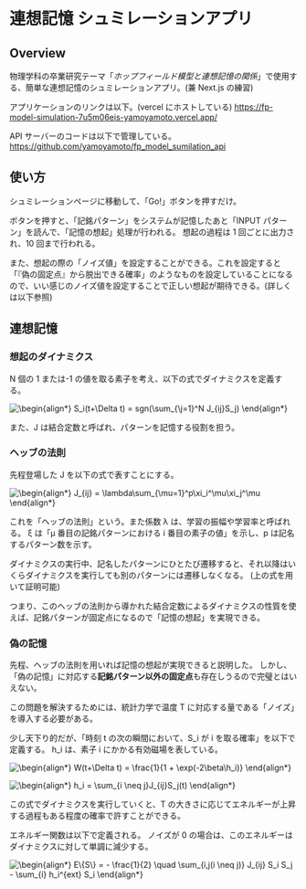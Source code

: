 # 連想記憶 シュミレーションアプリ

## Overview

物理学科の卒業研究テーマ「_ホップフィールド模型と連想記憶の関係_」で使用する、簡単な連想記憶のシュミレーションアプリ。(兼 Next.js の練習)

アプリケーションのリンクは以下。(vercel にホストしている)
<https://fp-model-simulation-7u5m06eis-yamoyamoto.vercel.app/>

API サーバーのコードは以下で管理している。
<https://github.com/yamoyamoto/fp_model_sumilation_api>

## 使い方

シュミレーションページに移動して、「Go!」ボタンを押すだけ。

ボタンを押すと、「記銘パターン」をシステムが記憶したあと「INPUT パターン」を読んで、「記憶の想起」処理が行われる。
想起の過程は 1 回ごとに出力され、10 回まで行われる。

また、想起の際の「ノイズ値」を設定することができる。これを設定すると「『偽の固定点』から脱出できる確率」のようなものを設定していることになるので、いい感じのノイズ値を設定することで正しい想起が期待できる。(詳しくは以下参照)

## 連想記憶

### 想起のダイナミクス

N 個の 1 または-1 の値を取る素子を考え、以下の式でダイナミクスを定義する。

<img src=
"https://render.githubusercontent.com/render/math?math=%5Cdisplaystyle+%5Cbegin%7Balign%2A%7D%0AS_i%28t%2B%5CDelta+t%29+%3D+sgn%28%5Csum_%7B%5Cj%3D1%7D%5EN+J_%7Bij%7DS_j%29%0A%5Cend%7Balign%2A%7D%0A"
alt="\begin{align*}
S_i(t+\Delta t) = sgn(\sum_{\j=1}^N J_{ij}S_j)
\end{align*}
">

また、J は結合定数と呼ばれ、パターンを記憶する役割を担う。

### ヘッブの法則

先程登場した J を以下の式で表すことにする。

<img src=
"https://render.githubusercontent.com/render/math?math=%5Cdisplaystyle+%5Cbegin%7Balign%2A%7D%0AJ_%7Bij%7D+%3D+%5Clambda%5Csum_%7B%5Cmu%3D1%7D%5Ep%5Cxi_i%5E%5Cmu%5Cxi_j%5E%5Cmu%0A%5Cend%7Balign%2A%7D%0A"
alt="\begin{align*}
J_{ij} = \lambda\sum_{\mu=1}^p\xi_i^\mu\xi_j^\mu
\end{align*}
">

これを「ヘッブの法則」という。また係数 λ は、学習の振幅や学習率と呼ばれる。
ξ は「μ 番目の記銘パターンにおける i 番目の素子の値」を示し、p は記名するパターン数を示す。

ダイナミクスの実行中、記名したパターンにひとたび遷移すると、それ以降はいくらダイナミクスを実行しても別のパターンには遷移しなくなる。
(上の式を用いて証明可能)

つまり、このヘッブの法則から導かれた結合定数によるダイナミクスの性質を使えば、記銘パターンが固定点になるので「記憶の想起」を実現できる。

### 偽の記憶

先程、ヘッブの法則を用いれば記憶の想起が実現できると説明した。
しかし、「偽の記憶」に対応する**記銘パターン以外の固定点**も存在しうるので完璧とはいえない。

この問題を解決するためには、統計力学で温度 T に対応する量である「ノイズ」を導入する必要がある。

少し天下り的だが、「時刻 t の次の瞬間において、S_i が i を取る確率」を以下で定義する。
h_i は、素子 i にかかる有効磁場を表している。

<img src=
"https://render.githubusercontent.com/render/math?math=%5Cdisplaystyle+%5Cbegin%7Balign%2A%7D%0AW%28t%2B%5CDelta+t%29+%3D+%5Cfrac%7B1%7D%7B1+%2B+%5Cexp%28-2%5Cbeta%5Ch_i%29%7D%0A%5Cend%7Balign%2A%7D%0A"
alt="\begin{align*}
W(t+\Delta t) = \frac{1}{1 + \exp(-2\beta\h_i)}
\end{align*}
">

<img src=
"https://render.githubusercontent.com/render/math?math=%5Cdisplaystyle+%5Cbegin%7Balign%2A%7D%0Ah_i+%3D+%5Csum_%7Bi+%5Cneq+j%7DJ_%7Bij%7DS_j%28t%29%0A%5Cend%7Balign%2A%7D%0A"
alt="\begin{align*}
h_i = \sum_{i \neq j}J_{ij}S_j(t)
\end{align*}
">

この式でダイナミクスを実行していくと、T の大きさに応じてエネルギーが上昇する過程もある程度の確率で許すことができる。

エネルギー関数は以下で定義される。
ノイズが 0 の場合は、このエネルギーはダイナミクスに対して単調に減少する。

<img src=
"https://render.githubusercontent.com/render/math?math=%5Cdisplaystyle+%5Cbegin%7Balign%2A%7D%0AE%5C%7BS%5C%7D+%3D+-+%5Cfrac%7B1%7D%7B2%7D+%5Cquad+%5Csum_%7Bi%2Cj%28i+%5Cneq+j%29%7D+J_%7Bij%7D+S_i+S_j+-+%5Csum_%7Bi%7D+h_i%5E%7Bext%7D+S_i%0A%5Cend%7Balign%2A%7D%0A"
alt="\begin{align*}
E\{S\} = - \frac{1}{2} \quad \sum_{i,j(i \neq j)} J_{ij} S_i S_j - \sum_{i} h_i^{ext} S_i
\end{align*}
">
